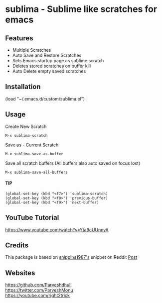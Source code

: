 # sublima - Sublime like scratches for emacs

## Features
- Multiple Scratches
- Auto Save and Restore Scratches
- Sets Emacs startup page as sublime scratch
- Deletes stored scratches on buffer kill
- Auto Delete empty saved scratches

## Installation
(load "~/.emacs.d/custom/sublima.el")

## Usage
Create New Scratch

`M-x sublima-scratch`

Save as - Current Scratch

`M-x sublima-save-as-buffer`

Save all scratch buffers (All buffers also auto saved on focus lost)

`M-x sublima-save-all-buffers`

#### TIP
```
(global-set-key (kbd "<f7>") 'sublima-scratch)
(global-set-key (kbd "<f8>") 'previous-buffer)
(global-set-key (kbd "<f9>") 'next-buffer)
```

## YouTube Tutorial
https://www.youtube.com/watch?v=Yta9cUUnnyA

## Credits
This package is based on [snippins1987's](https://www.reddit.com/user/snippins1987/) snippet on Reddit [Post](https://www.reddit.com/r/emacs/comments/fdcyo3/create_close_and_reopen_text_files_without_saving/fjhgqrp?utm_source=share&utm_medium=web2x&context=3)

## Websites
https://github.com/Parveshdhull
<br />https://twitter.com/ParveshMonu
<br />https://youtube.com/right2trick

